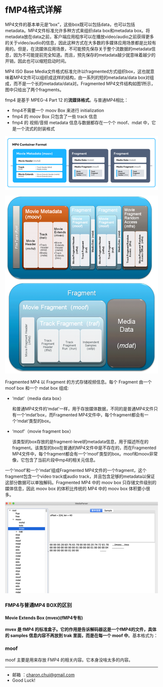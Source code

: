 fMP4格式详解
===

MP4文件的基本单元是“box”，这些box既可以包括data，也可以包括metadata。MP4文件标准允许多种方式来组织data box和metadata box。将metadata放在data之前，客户端应用程序可以在播放video/audio之前获得更多的关于video/audio的信息，因此这种方式在大多数的多媒体应用场景都是比较有用的。但是，在流媒体应用场景，不可能预先保存关于整个流数据的metadata信息，因为不可能提前完全知道。而且，预先保存的metadata越少就意味着越少的开销，因此也可以缩短启动时间。

MP4 ISO Base Media文件格式标准允许以fragmented方式组织box，这也就意味着MP4文件可以组织成这样的结构，由一系列的短的metadata/data box对组成，而不是一个长的metadata/data对。Fragmented MP4文件结构如图1所示，图中只给出了两个fragments。


fmp4 是基于 MPEG-4 Part 12 的**流媒体格式**。与普通MP4相比：

- fmp4不需要一个 moov Box 来进行 initialization
- fmp4 的 moov Box 只包含了一些 track 信息
- fmp4 的 视频/音频 metadata 信息与数据都存在一个个 moof、mdat 中，它是一个流式的封装格式





![Image](https://raw.githubusercontent.com/CharonChui/Pictures/master/mp4_container_format.webp?raw=true)

![Image](https://raw.githubusercontent.com/CharonChui/Pictures/master/fmp4_format.png?raw=true)



Fragmented MP4 以 Fragment 的方式存储视频信息。每个 Fragment 由一个 moof box 和一个 mdat box 组成: 

- ‘mdat’（media data box）

    和普通MP4文件的‘mdat’一样，用于存放媒体数据，不同的是普通MP4文件只有一个‘mdat’box，而Fragmented MP4文件中，每个fragment都会有一个‘mdat’类型的box。

- ‘moof’（movie fragment box）

    该类型的box存放的是fragment-level的metadata信息，用于描述所在的fragment。该类型的box在普通的MP4文件中是不存在的，而在Fragmented MP4文件中，每个fragment都会有一个‘moof’类型的box。moof和moov非常像，它包含了当前片段中mp4的相关元信息。

一个‘moof’和一个‘mdat’组成Fragmented MP4文件的一个fragment，这个fragment包含一个video track或audio track，并且包含足够的metadata以保证这部分数据可以单独解码。Fragmented MP4 中的 moov box 只存储文件级别的媒体信息，因此 moov box 的体积比传统的 MP4 中的 moov box 体积要小很多。



![fmp4_parser](https://raw.githubusercontent.com/CharonChui/Pictures/master/fmp4_parser.png?raw=true)



### FMP4与普通MP4 BOX的区别

#### Movie Extends Box (mvex)(fMP4专有)

**mvex 是 fMP4 的标准盒子。它的作用是告诉解码器这是一个fMP4的文件，具体的 samples 信息内容不再放到 trak 里面，而是在每一个 moof 中**。基本格式为：



### moof

moof 主要是用来存放 FMP4 的相关内容。它本身没啥太多的内容。



---

- 邮箱 ：charon.chui@gmail.com  
- Good Luck! 